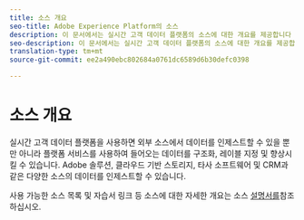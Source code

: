 ```yaml
---
title: 소스 개요
seo-title: Adobe Experience Platform의 소스
description: 이 문서에서는 실시간 고객 데이터 플랫폼의 소스에 대한 개요를 제공합니다
seo-description: 이 문서에서는 실시간 고객 데이터 플랫폼의 소스에 대한 개요를 제공합니다
translation-type: tm+mt
source-git-commit: ee2a490ebc802684a0761dc6589d6b30defc0398

---
```



# 소스 개요

실시간 고객 데이터 플랫폼을 사용하면 외부 소스에서 데이터를 인제스트할 수 있을 뿐만 아니라 플랫폼 서비스를 사용하여 들어오는 데이터를 구조화, 레이블 지정 및 향상시킬 수 있습니다. Adobe 솔루션, 클라우드 기반 스토리지, 타사 소프트웨어 및 CRM과 같은 다양한 소스의 데이터를 인제스트할 수 있습니다.

사용 가능한 소스 목록 및 자습서 링크 등 소스에 대한 자세한 개요는 소스 [설명서를](../../source-connectors/home.md)참조하십시오.